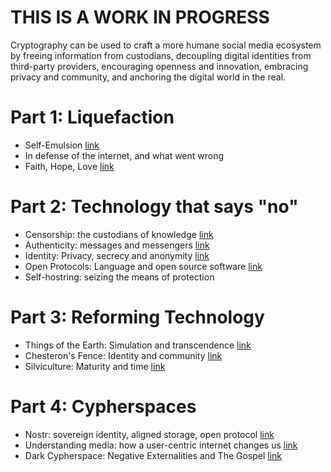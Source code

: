 # THIS IS A WORK IN PROGRESS

Cryptography can be used to craft a more humane social media ecosystem by freeing information from custodians, decoupling digital identities from third-party providers, encouraging openness and innovation, embracing privacy and community, and anchoring the digital world in the real.

# Part 1: Liquefaction

- Self-Emulsion [link](./01b.md)
- In defense of the internet, and what went wrong
- Faith, Hope, Love [link](./02b.md)

# Part 2: Technology that says "no"

- Censorship: the custodians of knowledge [link](./03.md)
- Authenticity: messages and messengers [link](./04.md)
- Identity: Privacy, secrecy and anonymity [link](./05.md)
- Open Protocols: Language and open source software [link](./06.md)
- Self-hostring: seizing the means of protection

# Part 3: Reforming Technology

- Things of the Earth: Simulation and transcendence [link](./07.md)
- Chesteron's Fence: Identity and community [link](./08.md)
- Silviculture: Maturity and time [link](./09.md)

# Part 4: Cypherspaces

- Nostr: sovereign identity, aligned storage, open protocol [link](./10.md)
- Understanding media: how a user-centric internet changes us [link](./11.md)
- Dark Cypherspace: Negative Externalities and The Gospel [link](./12.md)
